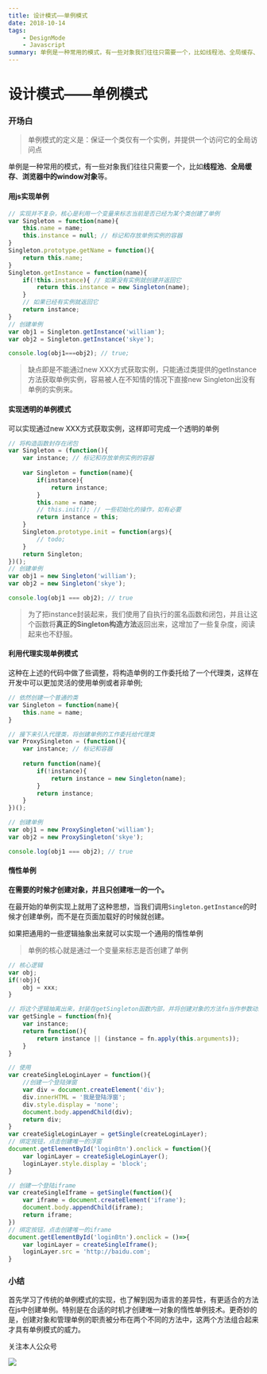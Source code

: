 ```yaml
---
title: 设计模式——单例模式
date: 2018-10-14
tags: 
    - DesignMode
    - Javascript
summary: 单例是一种常用的模式，有一些对象我们往往只需要一个，比如线程池、全局缓存、浏览器中的window对象等。
---
```


# 设计模式——单例模式

### 开场白

> 单例模式的定义是：保证一个类仅有一个实例，并提供一个访问它的全局访问点

单例是一种常用的模式，有一些对象我们往往只需要一个，比如**线程池**、**全局缓存**、**浏览器中的window对象**等。

<!-- more -->

#### 用js实现单例

```javascript
// 实现并不复杂，核心是利用一个变量来标志当前是否已经为某个类创建了单例
var Singleton = function(name){
    this.name = name;
    this.instance = null; // 标记和存放单例实例的容器
}
Singleton.prototype.getName = function(){
    return this.name;
}
Singleton.getInstance = function(name){
    if(!this.instance){ // 如果没有实例就创建并返回它
        return this.instance = new Singleton(name);
    }
    // 如果已经有实例就返回它
    return instance;
}
// 创建单例
var obj1 = Singleton.getInstance('william');
var obj2 = Singleton.getInstance('skye');

console.log(obj1===obj2); // true;
```

> 缺点即是不能通过new XXX方式获取实例，只能通过类提供的getInstance方法获取单例实例，容易被人在不知情的情况下直接new Singleton出没有单例的实例来。

#### 实现透明的单例模式

可以实现通过new XXX方式获取实例，这样即可完成一个透明的单例

```javascript
// 将构造函数封存在闭包
var Singleton = (function(){
    var instance; // 标记和存放单例实例的容器
    
    var Singleton = function(name){
        if(instance){
            return instance;
        }
        this.name = name;
        // this.init(); // 一些初始化的操作，如有必要
        return instance = this;
    }
    Singleton.prototype.init = function(args){
        // todo;
    }
    return Singleton;
})();
// 创建单例
var obj1 = new Singleton('william');
var obj2 = new Singleton('skye');

console.log(obj1 === obj2); // true

```

> 为了把instance封装起来，我们使用了自执行的匿名函数和闭包，并且让这个函数将**真正的Singleton构造方法**返回出来，这增加了一些复杂度，阅读起来也不舒服。

#### 利用代理实现单例模式

这种在上述的代码中做了些调整，将构造单例的工作委托给了一个代理类，这样在开发中可以更加灵活的使用单例或者非单例;

```javascript
// 依然创建一个普通的类
var Singleton = function(name){
    this.name = name;
}

// 接下来引入代理类，将创建单例的工作委托给代理类
var ProxySingleton = (function(){
    var instance; // 标记和容器
    
    return function(name){
        if(!instance){
            return instance = new Singleton(name);
        }
        return instance;
    }
})();

// 创建单例
var obj1 = new ProxySingleton('william');
var obj2 = new ProxySingleton('skye');

console.log(obj1 === obj2); // true
```

#### 惰性单例

**在需要的时候才创建对象，并且只创建唯一的一个。**

在最开始的单例实现上就用了这种思想，当我们调用`Singleton.getInstance`的时候才创建单例，而不是在页面加载好的时候就创建。

如果把通用的一些逻辑抽象出来就可以实现一个通用的惰性单例

> 单例的核心就是通过一个变量来标志是否创建了单例

```javascript
// 核心逻辑
var obj;
if(!obj){
    obj = xxx;
}

// 将这个逻辑抽离出来，封装在getSingleton函数内部，并将创建对象的方法fn当作参数动态地传入getSingleton
var getSingle = function(fn){
    var instance;
    return function(){
        return instance || (instance = fn.apply(this.arguments));
    }
}

// 使用
var createSingleLoginLayer = function(){
    //创建一个登陆弹窗
    var div = document.createElement('div');
    div.innerHTML = '我是登陆浮窗';
    div.style.display = 'none';
    document.body.appendChild(div);
    return div;
}
var createSigleLoginLayer = getSingle(createLoginLayer);
// 绑定按钮，点击创建唯一的浮窗
document.getElementById('loginBtn').onclick = function(){
    var loginLayer = createSigleLoginLayer();
    loginLayer.style.display = 'block';
}

// 创建一个登陆iframe
var createSingleIframe = getSingle(function(){
    var iframe = document.createElement('iframe');
    document.body.appendChild(iframe);
    return iframe;
})
// 绑定按钮，点击创建唯一的iframe
document.getElementById('loginBtn').onclick = ()=>{
    var loginLayer = createSingleIframe();
    loginLayer.src = 'http://baidu.com';
}
```

### 小结

​	首先学习了传统的单例模式的实现，也了解到因为语言的差异性，有更适合的方法在js中创建单例。特别是在合适的时机才创建唯一对象的惰性单例技术。更奇妙的是，创建对象和管理单例的职责被分布在两个不同的方法中，这两个方法组合起来才具有单例模式的威力。

关注本人公众号

![](http://cdn.liwuhou.cn/blog/20200306223709.png)
